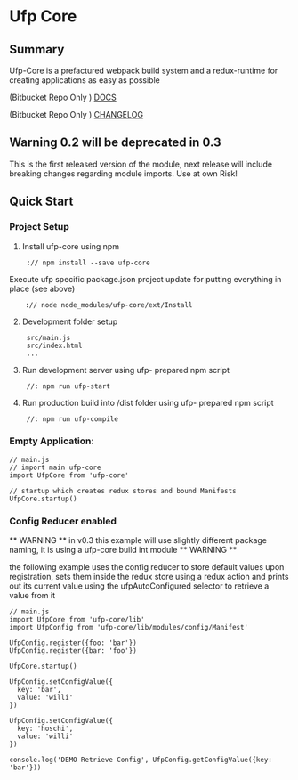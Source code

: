 # Ufp Core

## Summary

Ufp-Core is a prefactured webpack build system and a redux-runtime for creating
applications as easy as possible

(Bitbucket Repo Only )
[DOCS](docs/README.md)

(Bitbucket Repo Only )
[CHANGELOG](CHANGELOG.md)

## Warning 0.2 will be deprecated in 0.3

This is the first released version of the module, next release will include
breaking changes regarding module imports. Use at own Risk!



## Quick Start

### Project Setup

1. Install ufp-core using npm

        :// npm install --save ufp-core
    
Execute ufp specific package.json project update for putting everything in place (see above)

        :// node node_modules/ufp-core/ext/Install

    
2. Development folder setup

        src/main.js
        src/index.html
        ...
    
3. Run development server using ufp- prepared npm script

        //: npm run ufp-start
    
3. Run production build into /dist folder using ufp- prepared npm script

        //: npm run ufp-compile


### Empty Application:
 
    // main.js
    // import main ufp-core 
    import UfpCore from 'ufp-core'
    
    // startup which creates redux stores and bound Manifests
    UfpCore.startup()

### Config Reducer enabled

** WARNING **
in v0.3 this example will use slightly different package naming, it is
using a ufp-core build int module
** WARNING **

the following example uses the config reducer to store default values upon registration,
sets them inside the redux store using a redux action and prints out its current value 
using the ufpAutoConfigured selector to retrieve a value from it

    // main.js
    import UfpCore from 'ufp-core/lib'
    import UfpConfig from 'ufp-core/lib/modules/config/Manifest'
    
    UfpConfig.register({foo: 'bar'})
    UfpConfig.register({bar: 'foo'})
    
    UfpCore.startup()
    
    UfpConfig.setConfigValue({
      key: 'bar',
      value: 'willi'
    })
    
    UfpConfig.setConfigValue({
      key: 'hoschi',
      value: 'willi'
    })
    
    console.log('DEMO Retrieve Config', UfpConfig.getConfigValue({key: 'bar'}))

    
    
 





